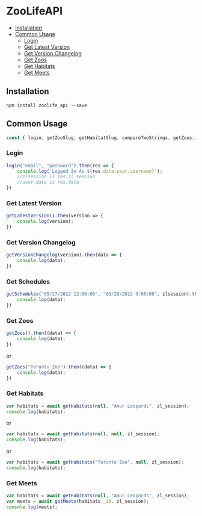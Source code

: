 # ZooLifeAPI

* [Installation](#installation)
* [Common Usage](#common-usage)
    - [Login](#login)
    - [Get Latest Version](#get-latest-version)
    - [Get Version Changelog](#get-version-changelog)
	- [Get Zoos](#get-zoos)
	- [Get Habitats](#get-habitats)
	- [Get Meets](#get-meets)

## Installation
```
npm install zoolife_api --save
```

## Common Usage

```js
const { login, getZooSlug, getHabitatSlug, compareTwoStrings, getZoos, getHabitats, getMeets, getLatestVersion, getVersionChangeLog, getSchedules } = require('zoolife_api');
```

### Login

```js
login("email", "password").then(res => {
    console.log(`Logged In As ${res.data.user.username}`);
    //zlsession is res.zl_session
    //user data is res.data
})
```

### Get Latest Version

```js
getLatestVersion().then(version => {
    console.log(version);
})
```

### Get Version Changelog

```js
getVersionChangelog(version).then(data => {
    console.log(data);
})
```

### Get Schedules

```js
getSchedules("05/27/2022 12:00:00", "05/28/2022 9:00:00", zlsession).then(data => {
    console.log(data);
})
```

### Get Zoos

```js
getZoos().then((data) => {
    console.log(data);
})
```
or
```js
getZoos("Toronto Zoo").then((data) => {
    console.log(data);
})
```

### Get Habitats

```js
var habitats = await getHabitats(null, "Amur Leopards", zl_session);
console.log(habitats);
```
or
```js
var habitats = await getHabitats(null, null, zl_session);
console.log(habitats);
```
or
```js
var habitats = await getHabitats("Toronto Zoo", null, zl_session);
console.log(habitats);
```

### Get Meets

```js
var habitats = await getHabitats(null, "Amur Leopards", zl_session);
var meets = await getMeets(habitats._id, zl_session);
console.log(meets);
```
